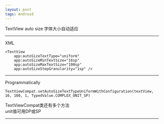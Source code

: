 ```yaml
---
layout: post
tags: Android
---
```


TextView auto size 字体大小自动适应

---

XML

```
<TextView
    app:autoSizeTextType="uniform"
    app:autoSizeMinTextSize="16sp"
    app:autoSizeMaxTextSize="100sp"
    app:autoSizeStepGranularity="1sp" />
```


---

Programmatically

```
TextViewCompat.setAutoSizeTextTypeUniformWithConfiguration(textView, 16, 100, 1, TypedValue.COMPLEX_UNIT_SP)
```
TextViewCompat类还有多个方法  
unit值可用DP或SP

---
